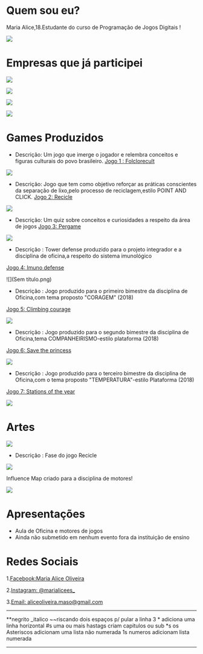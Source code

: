 


#  Quem sou eu?

Maria Alice,18.Estudante do curso de Programação de Jogos Digitais !


![](aliceeeeeeeeeee.png) 

# Empresas que já participei

![](alices.png)

![](eli.png)

![](alfa.png)

![](emp.png)



#  Games Produzidos

* Descrição: Um jogo que imerge o jogador e relembra conceitos e figuras culturais do povo brasileiro.
[Jogo 1 : Folclorecult](https://eliciaa.github.io/Folclorecult)

![](fol.png)

* Descrição: Jogo que tem como objetivo reforçar as práticas conscientes da separação de lixo,pelo processo de reciclagem,estilo POINT AND CLICK.
[Jogo 2:  Recicle](https://alicinhaa.github.io/Recicle)

![](recic.png) 

* Descrição: Um quiz sobre conceitos e curiosidades a respeito da área de jogos
[Jogo 3:  Pergame](https://eliciaa.github.io/Pergame)

![](fg.png)  

* Descrição : Tower defense produzido para o projeto integrador e a disciplina de oficina,a respeito do sistema imunológico

[Jogo 4:  Imuno defense](https://eliciaa.github.io/imuno)

![](Sem título.png)

* Descrição : Jogo produzido para o primeiro bimestre da disciplina de Oficina,com tema proposto "CORAGEM" (2018)

[Jogo 5: Climbing courage](https://alicinhaa.github.io/Climbcou/)

![](climb.png)

* Descrição : Jogo produzido para o segundo bimestre da disciplina de Oficina,tema COMPANHEIRISMO-estilo plataforma (2018)

[Jogo 6: Save the princess](https://alicinhaa.github.io/STP/)

![](save.png)

* Descrição : Jogo produzido para o terceiro bimestre da disciplina de Oficina,com o tema proposto "TEMPERATURA"-estilo Plataforma  (2018)

[Jogo 7: Stations of the year](https://alicinhaa.github.io/SOY/)

![](station.png)

#  Artes 
![](https://www.google.com.br/search?q=pixel+art+gato&tbm=isch&tbo=u&source=univ&sa=X&ved=0ahUKEwirivC58JjZAhXCf5AKHfW0BPkQsAQIJw&biw=1920&bih=974#imgrc=kYzvpcmiyPp-cM:)

* Descrição : Fase do jogo Recicle

 ![](fase.png)




Influence Map criado para a disciplina de motores!

![](influence.png)

#  Apresentações
* Aula de Oficina e motores de jogos  
* Ainda não submetido em nenhum evento fora da instituição de ensino
  
# Redes Sociais

1.[Facebook:Maria Alice Oliveira](https://www.facebook.com/profile.php?id=100005702672986)

2.[Instagram: @marialicees_](https://www.instagram.com/marialicees_/?hl=pt-br)

3.[Email: aliceoliveira.maso@gmail.com](https://mail.google.com/mail/u/0/#inbox?compose=161c2b6dfd5ea0d7)


***


**negrito
_italico
~~riscando
  dois espaços p/ pular a linha 
  3 * adiciona uma linha horizontal
  #s uma ou mais hastags criam capitulos ou sub
  *s os Asteriscos adicionam uma lista não numerada 
  1s numeros adicionam lista numerada
  
  ***
